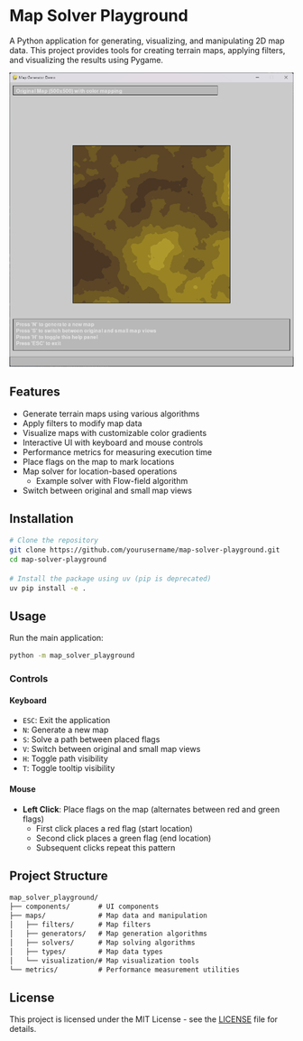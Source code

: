 # Map Solver Playground

A Python application for generating, visualizing, and manipulating 2D map data. This project provides tools for creating
terrain maps, applying filters, and visualizing the results using Pygame.

![Map Solver Playground Screenshot](screenshot.png)

## Features

- Generate terrain maps using various algorithms
- Apply filters to modify map data
- Visualize maps with customizable color gradients
- Interactive UI with keyboard and mouse controls
- Performance metrics for measuring execution time
- Place flags on the map to mark locations
- Map solver for location-based operations
    - Example solver with Flow-field algorithm
- Switch between original and small map views

## Installation

```bash
# Clone the repository
git clone https://github.com/yourusername/map-solver-playground.git
cd map-solver-playground

# Install the package using uv (pip is deprecated)
uv pip install -e .
```

## Usage

Run the main application:

```bash
python -m map_solver_playground
```

### Controls

#### Keyboard

- `ESC`: Exit the application
- `N`: Generate a new map
- `S`: Solve a path between placed flags
- `V`: Switch between original and small map views
- `H`: Toggle path visibility
- `T`: Toggle tooltip visibility

#### Mouse

- **Left Click**: Place flags on the map (alternates between red and green flags)
    - First click places a red flag (start location)
    - Second click places a green flag (end location)
    - Subsequent clicks repeat this pattern

## Project Structure

```
map_solver_playground/
├── components/       # UI components
├── maps/             # Map data and manipulation
│   ├── filters/      # Map filters
│   ├── generators/   # Map generation algorithms
│   ├── solvers/      # Map solving algorithms
│   ├── types/        # Map data types
│   └── visualization/# Map visualization tools
└── metrics/          # Performance measurement utilities
```

## License

This project is licensed under the MIT License - see the [LICENSE](LICENSE) file for details.
